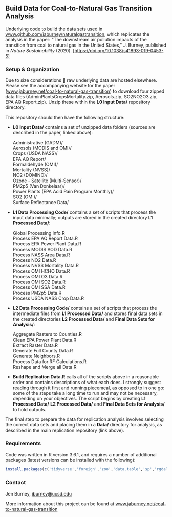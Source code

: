 ## Build Data for Coal-to-Natural Gas Transition Analysis

Underlying code to build the data sets used in www.github.com/jaburney/naturalgastransition, which replicates the analysis in the paper: "The downstream air pollution impacts of the transition from coal to natural gas in the United States," J. Burney, published in *Nature Sustainability* (2020). [https://doi.org/10.1038/s41893-019-0453-5]

### Setup & Organization

Due to size considerations :thinking: raw underlying data are hosted elsewhere. Please see the accompanying website for the paper (www.jaburney.net/coal-to-natural-gas-transition) to download four zipped data files (AdminPlantsCropsMortality.zip, Aerosols.zip, SO2NO2O3.zip, EPA AQ Report.zip). Unzip these within the **L0 Input Data/** repository directory.

This repository should then have the following structure:

* **L0 Input Data/** contains a set of unzipped data folders (sources are described in the paper, linked above):

   Administrative (GADM)/   
   Aerosols (MODIS and OMI)/   
   Crops (USDA NASS)/   
   EPA AQ Report/   
   Formaldehyde (OMI)/   
   Mortality (NVSS)/   
   NO2 (DOMINO)/   
   Ozone - Satellite (Multi-Sensor)/   
   PM2p5 (Van Donkelaar)/   
   Power Plants (EPA Acid Rain Program Monthly)/   
   SO2 (OMI)/   
   Surface Reflectance Data/   
   
* **L1 Data Processing Code/** contains a set of scripts that process the input data minimally; outputs are stored in the created directory **L1 Processed Data/**:

   Global Processing Info.R   
   Process EPA AQ Report Data.R   
   Process EPA Power Plant Data.R   
   Process MODIS AOD Data.R   
   Process NASS Area Data.R   
   Process NO2 Data.R   
   Process NVSS Mortality Data.R   
   Process OMI HCHO Data.R   
   Process OMI O3 Data.R   
   Process OMI SO2 Data.R   
   Process OMI SSA Data.R   
   Process PM2p5 Data.R   
   Process USDA NASS Crop Data.R   

* **L2 Data Processing Code/** contains a set of scripts that process the intermediate files from **L1 Processed Data/** and stores final data sets in the created directories **L2 Processed Data/** and **Final Data Sets for Analysis/**:

   Aggregate Rasters to Counties.R   
   Clean EPA Power Plant Data.R   
   Extract Raster Data.R   
   Generate Full County Data.R   
   Generate Neighbors.R   
   Process Data for RF Calculations.R   
   Reshape and Merge all Data.R   

* **Build Replication Data.R** calls all of the scripts above in a reasonable order and contains descriptions of what each does. I strongly suggest reading through it first and running piecemeal, as opposed to in one go: some of the steps take a long time to run and may not be necessary, depending on your objectives. The script begins by creating **L1 Processed Data/** **L2 Processed Data/** and **Final Data Sets for Analysis/** to hold outputs.

The final step to prepare the data for replication analysis involves selecting the correct data sets and placing them in a **Data/** directory for analysis, as described in the main replication repository (link above).

### Requirements

Code was written in R version 3.6.1, and requires a number of additional packages (latest versions can be installed with the following):

```R
install.packages(c('tidyverse','foreign','zoo','data.table','sp','rgdal','raster','spdep','rgeos','GISTools','rworldmap','Matrix.utils','velox','ncdf4','lfe','stargazer','RColorBrewer','Cairo','ggpubr'), dependencies = T)
``` 

### Contact

Jen Burney, jburney@ucsd.edu

More information about this project can be found at www.jaburney.net/coal-to-natural-gas-transition

